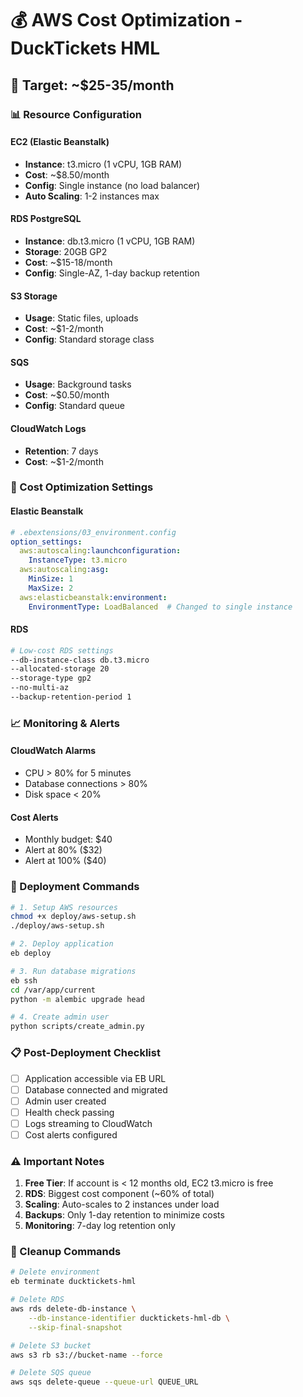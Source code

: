 # 💰 AWS Cost Optimization - DuckTickets HML

## 🎯 Target: ~$25-35/month

### 📊 Resource Configuration

#### **EC2 (Elastic Beanstalk)**
- **Instance**: t3.micro (1 vCPU, 1GB RAM)
- **Cost**: ~$8.50/month
- **Config**: Single instance (no load balancer)
- **Auto Scaling**: 1-2 instances max

#### **RDS PostgreSQL**
- **Instance**: db.t3.micro (1 vCPU, 1GB RAM)
- **Storage**: 20GB GP2
- **Cost**: ~$15-18/month
- **Config**: Single-AZ, 1-day backup retention

#### **S3 Storage**
- **Usage**: Static files, uploads
- **Cost**: ~$1-2/month
- **Config**: Standard storage class

#### **SQS**
- **Usage**: Background tasks
- **Cost**: ~$0.50/month
- **Config**: Standard queue

#### **CloudWatch Logs**
- **Retention**: 7 days
- **Cost**: ~$1-2/month

### 🔧 Cost Optimization Settings

#### **Elastic Beanstalk**
```yaml
# .ebextensions/03_environment.config
option_settings:
  aws:autoscaling:launchconfiguration:
    InstanceType: t3.micro
  aws:autoscaling:asg:
    MinSize: 1
    MaxSize: 2
  aws:elasticbeanstalk:environment:
    EnvironmentType: LoadBalanced  # Changed to single instance
```

#### **RDS**
```bash
# Low-cost RDS settings
--db-instance-class db.t3.micro
--allocated-storage 20
--storage-type gp2
--no-multi-az
--backup-retention-period 1
```

### 📈 Monitoring & Alerts

#### **CloudWatch Alarms**
- CPU > 80% for 5 minutes
- Database connections > 80%
- Disk space < 20%

#### **Cost Alerts**
- Monthly budget: $40
- Alert at 80% ($32)
- Alert at 100% ($40)

### 🚀 Deployment Commands

```bash
# 1. Setup AWS resources
chmod +x deploy/aws-setup.sh
./deploy/aws-setup.sh

# 2. Deploy application
eb deploy

# 3. Run database migrations
eb ssh
cd /var/app/current
python -m alembic upgrade head

# 4. Create admin user
python scripts/create_admin.py
```

### 📋 Post-Deployment Checklist

- [ ] Application accessible via EB URL
- [ ] Database connected and migrated
- [ ] Admin user created
- [ ] Health check passing
- [ ] Logs streaming to CloudWatch
- [ ] Cost alerts configured

### ⚠️ Important Notes

1. **Free Tier**: If account is < 12 months old, EC2 t3.micro is free
2. **RDS**: Biggest cost component (~60% of total)
3. **Scaling**: Auto-scales to 2 instances under load
4. **Backups**: Only 1-day retention to minimize costs
5. **Monitoring**: 7-day log retention only

### 🔄 Cleanup Commands

```bash
# Delete environment
eb terminate ducktickets-hml

# Delete RDS
aws rds delete-db-instance \
    --db-instance-identifier ducktickets-hml-db \
    --skip-final-snapshot

# Delete S3 bucket
aws s3 rb s3://bucket-name --force

# Delete SQS queue
aws sqs delete-queue --queue-url QUEUE_URL
```